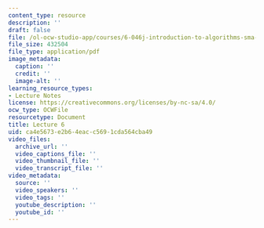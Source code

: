 ```yaml
---
content_type: resource
description: ''
draft: false
file: /ol-ocw-studio-app/courses/6-046j-introduction-to-algorithms-sma-5503-fall-2005/ca4e5673e2b64eacc5691cda564cba49_lec6.pdf
file_size: 432504
file_type: application/pdf
image_metadata:
  caption: ''
  credit: ''
  image-alt: ''
learning_resource_types:
- Lecture Notes
license: https://creativecommons.org/licenses/by-nc-sa/4.0/
ocw_type: OCWFile
resourcetype: Document
title: Lecture 6
uid: ca4e5673-e2b6-4eac-c569-1cda564cba49
video_files:
  archive_url: ''
  video_captions_file: ''
  video_thumbnail_file: ''
  video_transcript_file: ''
video_metadata:
  source: ''
  video_speakers: ''
  video_tags: ''
  youtube_description: ''
  youtube_id: ''
---
```

